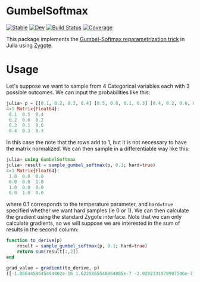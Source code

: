 # GumbelSoftmax

[![Stable](https://img.shields.io/badge/docs-stable-blue.svg)](https://arnauqb.github.io/GumbelSoftmax.jl/stable)
[![Dev](https://img.shields.io/badge/docs-dev-blue.svg)](https://arnauqb.github.io/GumbelSoftmax.jl/dev)
[![Build Status](https://github.com/arnauqb/GumbelSoftmax.jl/actions/workflows/CI.yml/badge.svg?branch=main)](https://github.com/arnauqb/GumbelSoftmax.jl/actions/workflows/CI.yml?query=branch%3Amain)
[![Coverage](https://codecov.io/gh/arnauqb/GumbelSoftmax.jl/branch/main/graph/badge.svg)](https://codecov.io/gh/arnauqb/GumbelSoftmax.jl)

This package implements the [Gumbel-Softmax reparametrization trick](https://arxiv.org/abs/1611.01144) in Julia using [Zygote](https://github.com/FluxML/Zygote.jl).

# Usage

Let's suppose we want to sample from 4 Categorical variables each with 3 possible outcomes. We can input the probabilities like this:

```julia
julia> p = [[0.1, 0.2, 0.3, 0.4] [0.5, 0.6, 0.1, 0.3] [0.4, 0.2, 0.6, 0.3]]
4×3 Matrix{Float64}:
 0.1  0.5  0.4
 0.2  0.6  0.2
 0.3  0.1  0.6
 0.4  0.3  0.3
```
In this case the note that the rows add to 1, but it is not necessary to have the matrix normalized. We can then sample in a differentiable way like this:

```julia
julia> using GumbelSoftmax
julia> result = sample_gumbel_softmax(p, 0.1; hard=true)
4×3 Matrix{Float64}:
 1.0  0.0  0.0
 0.0  0.0  1.0
 1.0  0.0  0.0
 0.0  1.0  0.0
 ```
 where 0.1 corresponds to the temperature parameter, and `hard=true` specified whether we want hard samples (ie 0 or 1). We can then calculate the gradient using the standard Zygote interface. Note that we can only calculate gradients, so we will suppose we are interested in the sum of results in the second column:

```julia
function to_derive(p)
    result = sample_gumbel_softmax(p, 0.1; hard=true)
    return sum(result[:,2])
end

grad_value = gradient(to_derive, p)
([-1.8664458645494402e-16 1.6225865540064885e-7 -2.0282331979907546e-7; -2.152607762114983e-16 8.83806125520096e-11 -2.651416223952525e-10; -9.333173809814049e-18 5.633448015616505e-9 -9.38907997936165e-10; -1.1976417933816025e-8 0.009956664887966756 -0.009956648919416302],)
```


